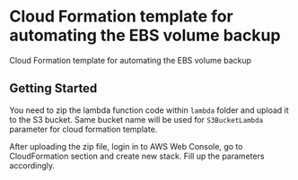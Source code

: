 # Cloud Formation template for automating the EBS volume backup

Cloud Formation template for automating the EBS volume backup

## Getting Started

You need to zip the lambda function code within `lambda` folder and upload it to the S3 bucket. Same bucket name will be used for `S3BucketLambda` parameter for cloud formation template.

After uploading the zip file, login in to AWS Web Console, go to CloudFormation section and create new stack. Fill up the parameters accordingly.
